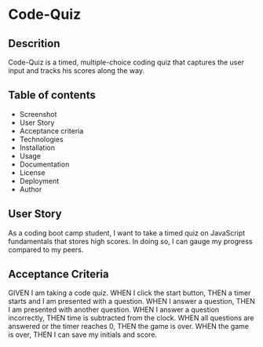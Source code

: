 # Code-Quiz

## Descrition
Code-Quiz is a timed, multiple-choice coding quiz that captures the user input and tracks his scores along the way.

## Table of contents
<ul>
    <li>Screenshot</li>
    <li>User Story</li>
    <li>Acceptance criteria</li>
    <li>Technologies</li>
    <li>Installation</li>
    <li>Usage</li>
    <li>Documentation</li>
    <li>License</li>
    <li>Deployment</li>
    <li>Author</li>
</ul>

## User Story
As a coding boot camp student, I want to take a timed quiz on JavaScript fundamentals that stores high scores. In doing so, I can gauge my progress compared to my peers.

## Acceptance Criteria
GIVEN I am taking a code quiz.
WHEN I click the start button,
THEN a timer starts and I am presented with a question.
WHEN I answer a question,
THEN I am presented with another question.
WHEN I answer a question incorrectly,
THEN time is subtracted from the clock.
WHEN all questions are answered or the timer reaches 0,
THEN the game is over.
WHEN the game is over,
THEN I can save my initials and score.
